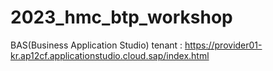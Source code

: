 # 2023_hmc_btp_workshop
BAS(Business Application Studio) tenant :
https://provider01-kr.ap12cf.applicationstudio.cloud.sap/index.html

